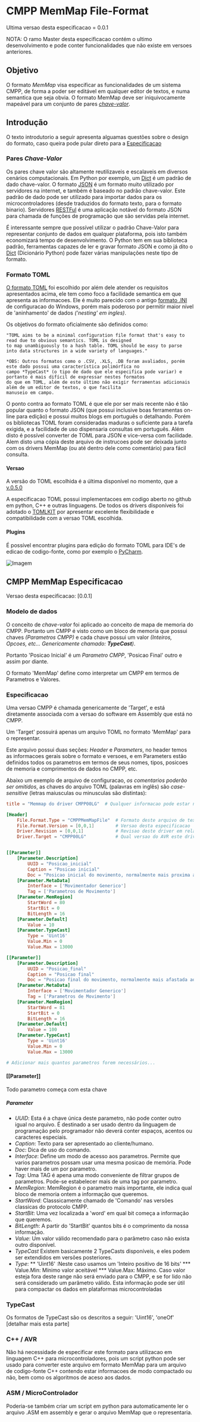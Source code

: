 # CMPP MemMap File-Format


Ultima versao desta especificacao = 0.0.1

NOTA: O ramo Master desta especificacao contém o ultimo desenvolvimento e pode conter funcionalidades que não existe
em versoes anteriores.

## Objetivo


O formato *MemMap* visa especificar as funcionalidades de um sistema CMPP, de forma a poder ser editável em qualquer
editor de textos, e numa semantica que seja obvia. O formato MemMap deve ser iniquivocamente mapeável para um
conjunto de pares [*chave-valor*][3].

[3]: https://en.wikipedia.org/wiki/Attribute%E2%80%93value_pair.


## Introdução

O texto introdutorio a seguir apresenta alguamas questões sobre o design do formato, caso queira pode pular direto para
a [Especificacao](#cmpp-memmap-especificacao)


### Pares *Chave-Valor*

Os pares chave valor são altamente reutilizaveis e escalaveis em diversos cenários computacionais. Em Python por exemplo,
um [Dict][1] é um padrão de dado chave-valor. O formato [JSON][2] é um formato muito utilizado por servidores na internet, e
também é baseado no padrão chave-valor. Este padrão de dado pode ser utilizado para importar dados para os
microcontroladores (desde traduzidos do formato texto, para o formato binario). Servidores [RESTFul][RESTFul] é uma aplicação
notável do formato JSON para chamada de funções de programação que são servidas pela internet.

É interessante sempre que possível utilizar o padrão Chave-Valor para representar conjunto de dados em qualquer plataforma,
pois isto também economizará tempo de desenvolvimento. O Python tem em sua biblioteca padrão, ferramentas capazes de
ler e gravar formato JSON e como já dito o [Dict][2] (Dicionário Python) pode fazer várias manipulações neste tipo de
formato.

[1]: https://docs.python.org/3/tutorial/datastructures.html#dictionaries
[2]: https://en.wikipedia.org/wiki/JSON
[RESTFul]: https://en.wikipedia.org/wiki/Representational_state_transfer



### Formato TOML


[O formato TOML][4] foi escolhido por além dele atender os requisitos apresentados acima, ele tem como foco a facilidade
semantica em que apresenta as informacoes. Ele é muito parecido com o antigo [formato .INI][5] de configuracao do Windows,
porém mais poderoso por permitir maior nível de 'aninhamento' de dados *('nesting' em ingles)*.


Os objetivos do formato oficialmente são definidos como:
```
"TOML aims to be a minimal configuration file format that's easy to read due to obvious semantics. TOML is designed
to map unambiguously to a hash table. TOML should be easy to parse into data structures in a wide variety of languages."
```

[4]: https://github.com/toml-lang/toml/tree/v0.5.0#user-content-table
[5]: https://en.wikipedia.org/wiki/INI_file

```
*OBS: Outros formatos como o .CSV, .XLS, .DB foram avaliados, porém este dado possui uma característica polimórfica no
campo *TypeCast* (o tipo de dado que ele especifica pode variar) e portanto é mais difícil de expressar nestes formatos
do que em TOML, além de este último não exigir ferramentas adicionais além de um editor de textos, o que facilita
manuseio em campo.
```

O ponto contra ao formato TOML é que ele por ser mais recente não é tão popular quanto o formato JSON (que possui
inclusive boas ferramentas on-line para edição) e possui muitos blogs em português o detalhando. Porém os bibliotecas
TOML foram consideradas maduras o suficiente para a tarefa exigida, e a facilidade de uso dispensaria consultas em
português. Além disto é possível converter de TOML para JSON e vice-versa com facilidade. Alem disto
uma cópia deste arquivo de instrucoes pode ser deixada junto com os drivers MemMap (ou até dentro dele como comentário)
para fácil consulta.


#### Versao

A versão do TOML escolhida é a última disponível no momento, que a [v.0.5.0][6]

A especificacao TOML possui implementacoes em codigo aberto no github em python, C++ e outras linguagens. De todos
os drivers disponíveis foi adotado o [TOMLKIT][7] por apresentar excelente flexibilidade e compatibilidade com a
versao TOML escolhida.

[6]: https://github.com/toml-lang/toml/blob/master/versions/en/toml-v0.5.0.md
[7]: https://github.com/sdispater/tomlkit

#### Plugins

É possível encontrar plugins para edição do formato TOML para IDE's de edicao de codigo-fonte, como por exemplo o
[PyCharm](https://www.jetbrains.com/pycharm/).

![Imagem](https://github.com/fvilante/cmpppy/blob/develop/CMPP/memmaps/example_plugin.png)


## CMPP MemMap Especificacao


Versao desta especificacao: [0.0.1]

### Modelo de dados

O conceito de *chave-valor* foi aplicado ao conceito de mapa de memoria do CMPP. Portanto um CMPP é visto como um
bloco de memoria que possui chaves *(Parametros CMPP)* e cada chave possui um valor *(Inteiros, Opcoes, etc...
Genericamente chamado: **TypeCast**)*.

Portanto 'Posicao Inicial' é um *Parametro CMPP*, 'Posicao Final' outro e assim por diante.

O formato 'MemMap' define como interpretar um CMPP em termos de Parametros e Valores.

### Especificacao

Uma versao CMPP é chamada genericamente de 'Target', e está diretamente associada com a versao do software em Assembly
que está no CMPP.

Um 'Target' possuirá apenas um arquivo TOML no formato 'MemMap' para o representar.

Este arquivo possui duas seções: *Header* e *Parameters*, no header temos as informacoes gerais sobre o formato e
versoes, e em Parameters estão definidos todos os parametros em termos de seus nomes, tipos, posicoes de memoria e
comprimentos de dados no CMPP, etc.

Abaixo um exemplo de arquivo de configuracao, *os comentarios poderão ser omitidos*, as chaves do arquivo TOML (palavras
em inglês) são *case-sensitive* (letras maiusculas ou minusculas são distintas):

```toml
title = "Memmap do driver CMPP00LG"  # Qualquer informacao pode estar no título

[Header]
    File.Format.Type = "CMPPMemMapFile"  # Formato deste arquivo de texto
    File.Format.Version = [0,0,1]        # Versao desta especificacao
    Driver.Revision = [0,0,1]            # Revisao deste driver em relacao ao software CMPP
    Driver.Target = "CMPP00LG"           # Qual versao do AVR este driver especifica


[[Parameter]]
    [Parameter.Description]
        UUID = "Posicao_inicial"
        Caption = "Posicao inicial"
        Doc = "Posicao inicial do movimento, normalmente mais proxima ao motor"
    [Parameter.MetaData]
        Interface = ['Movimentador Generico']
        Tag = ['Parametros de Movimento']
    [Parameter.MemRegion]
        StartWord = 80
        StartBit = 0
        BitLength = 16
    [Parameter.Default]
        Value = 10
    [Parameter.TypeCast]
        Type = 'Uint16'
        Value.Min = 0
        Value.Max = 13000

[[Parameter]]
    [Parameter.Description]
        UUID = "Posicao_final"
        Caption = "Posicao final"
        Doc = "Posicao final do movimento, normalmente mais afastada ao motor"
    [Parameter.MetaData]
        Interface = ['Movimentador Generico']
        Tag = ['Parametros de Movimento']
    [Parameter.MemRegion]
        StartWord = 81
        StartBit = 0
        BitLength = 16
    [Parameter.Default]
        Value = 100
    [Parameter.TypeCast]
        Type = 'Uint16'
        Value.Min = 0
        Value.Max = 13000

# Adicionar mais quantos parametros forem necessários...


```


#### [[Parameter]]
Todo parametro começa com esta chave

##### Parameter
* *UUID*: Esta é a chave única deste parametro, não pode conter outro igual no arquivo. É destinado a ser usado dentro da
linguagem de programação pelo programador não deverá conter espaços, acentos ou caracteres especiais.
* *Caption*: Texto para ser apresentado ao cliente/humano.
* *Doc*: Dica de uso do comando.
* *Interface*: Define um modo de acesso aos parametros. Permite que varios parametros possam usar uma mesma posicao de
memória. Pode haver mais de um por parametro.
* *Tag*: Uma TAG é apena uma modo conveniente de filtrar grupos de parametros. Pode-se estabelecer mais de uma tag por parametro.
* *MemRegion*: MemRegion é o parametro mais importante, ele indica qual bloco de memoria ontem a informação que queremos.
* *StartWord*: Classsicamente chamado de 'Comando' nas versões classicas do protocolo CMPP.
* *StartBit*: Uma vez localizada a 'word' em qual bit começa a informação que queremos.
* *BitLength*: A partir do 'StartBit' quantos bits é o comprimento da nossa informação.
* *Value*: Um valor válido recomendado para o parãmetro caso não exista outro disponível.
* *TypeCast* Existem basicamente 2 TypeCasts disponíveis, e eles podem ser extendidos em versões posteriores.
* *Type*:
** 'Uint16' :Neste caso usamos um 'Inteiro positivo de 16 bits'
*** Value.Min: Mínimo valor aceitável
*** Value.Max: Máximo. Caso valor esteja fora deste range não será enviado para o CMPP, e se for lido não será
considerado um parâmetro válido. Esta informação pode ser útil para compactar os dados em plataformas microcontroladas

### TypeCast

Os formatos de TypeCast são os descritos a seguir: 'Uint16', 'oneOf' [detalhar mais esta parte]


### C++ / AVR

Não há necessidade de especificar este formato para utilizacao em linguagem C++ para microcontroladores, pois um
script python pode ser usado para converter este arquivo em formato MemMap para um arquivo de codigo-fonte C++
contendo estar informacoes de modo compactado ou não, bem como os algoritmos de aceso aos dados.

### ASM / MicroControlador

Poderia-se também criar um script em python para automaticamente ler o arquivo .ASM em assembly e gerar o
arquivo MemMap que o representaria.







